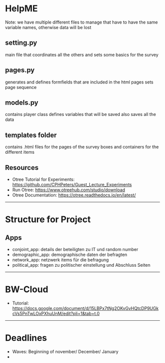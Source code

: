 # HelpME
Note: we have multiple different files to manage that have to have the same variable names, otherwise data will be lost

## setting.py 
main file that coordinates all the others and sets some basics for the survey

## pages.py
generates and defines formfields that are included in the html pages 
sets page sequence 

## models.py
contains player class 
defines variables that will be saved 
    also saves all the data     

## templates folder 
contains .html files for the pages of the survey 
    boxes and containers for the different items 

## Resources 
- Otree Tutorial for Experiments: https://github.com/CPHPeters/Guest_Lecture_Experiments
- Run Otree: https://www.otreehub.com/studio/download
- Otree Documentation: https://otree.readthedocs.io/en/latest/

***
# Structure for Project

## Apps 
- conjoint_app: details der beteiligten zu IT und random number 
- demographic_app: demographische daten der befragten 
- network_app: netzwerk items für die befragung
- political_app: fragen zu politischer einstellung und Abschluss Seiten

***
# BW-Cloud 

- Tutorial: https://docs.google.com/document/d/15LBPx7tNg2OKvGvHQtcDP9UGkcVs5PnTwLOxPXhuUnM/edit?pli=1&tab=t.0

***
# Deadlines

- Waves: Beginning of november/ December/ January
- 
